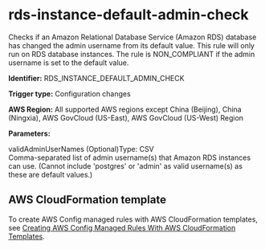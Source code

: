 # rds\-instance\-default\-admin\-check<a name="rds-instance-default-admin-check"></a>

Checks if an Amazon Relational Database Service \(Amazon RDS\) database has changed the admin username from its default value\. This rule will only run on RDS database instances\. The rule is NON\_COMPLIANT if the admin username is set to the default value\. 

**Identifier:** RDS\_INSTANCE\_DEFAULT\_ADMIN\_CHECK

**Trigger type:** Configuration changes

**AWS Region:** All supported AWS regions except China \(Beijing\), China \(Ningxia\), AWS GovCloud \(US\-East\), AWS GovCloud \(US\-West\) Region

**Parameters:**

validAdminUserNames \(Optional\)Type: CSV  
Comma\-separated list of admin username\(s\) that Amazon RDS instances can use\. \(Cannot include 'postgres' or 'admin' as valid username\(s\) as these are default values\.\)

## AWS CloudFormation template<a name="w79aac11c32c17b9d421c15"></a>

To create AWS Config managed rules with AWS CloudFormation templates, see [Creating AWS Config Managed Rules With AWS CloudFormation Templates](aws-config-managed-rules-cloudformation-templates.md)\.